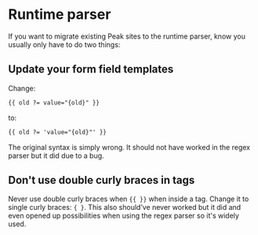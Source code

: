 # Runtime parser

If you want to migrate existing Peak sites to the runtime parser, know you usually only have to do two things:

## Update your form field templates
Change:
```html
{{ old ?= value="{old}" }}
```
to:
```html
{{ old ?= 'value="{old}"' }}
```

The original syntax is simply wrong. It should not have worked in the regex parser but it did due to a bug.

## Don't use double curly braces in tags
Never use double curly braces when `{{ }}` when inside a tag. Change it to single curly braces: `{ }`. This also should’ve never worked but it did and even opened up possibilities when using the regex parser so it's widely used.
